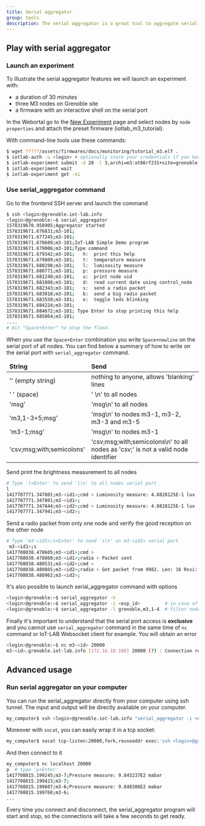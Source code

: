 ```yaml
---
title: Serial aggregator
group: tools
description: The serial aggregator is a great tool to aggregate serial port (UART) of your experiment nodes. Indeed during an experiment with embedded nodes like M3 nodes you have a direct access to the serial port communication (Read/Write).It's forward by the IoT-LAB node on the SSH frontend server with a TCP socket on port 20000. When you launch a large-scale experiment it would be boring to open a terminal for each node and read the serial port. We provide you a tool which allow to aggregate multiple serial communication channels at once. Thanks to the asynchore python library which provide an asynchronous socket handler.
---
```


## Play with serial aggregator

### Launch an experiment

To illustrate the serial aggregator features we will launch an experiment with:

* a duration of 30 minutes
* three M3 nodes on Grenoble site
* a firmware with an interactive shell on the serial port

In the Webortal go to the [New Experiment](https://www.iot-lab.info/testbed/experiment) page and select nodes by `node properties` and attach the preset firmware (iotlab_m3_tutorial).

With command-line tools use these commands:

``` bash
$ wget ?????/assets/firmwares/docs/monitoring/tutorial_m3.elf .
$ iotlab-auth -u <login> # optionally store your credentials if you haven't done it before.
$ iotlab-experiment submit -d 20 -l 3,archi=m3:at86rf231+site=grenoble,tutorial_m3.elf
$ iotlab-experiment wait
$ iotlab-experiment get -ni
```
### Use serial_aggregator command

Go to the frontend SSH server and launch the command

``` bash
$ ssh <login>@grenoble.iot-lab.info
<login>@grenoble:~$ serial_aggregator
1578319670.958905;Aggregator started
1578319671.676831;m3-101;
1578319671.677245;m3-101;
1578319671.678689;m3-101;IoT-LAB Simple Demo program
1578319671.679006;m3-101;Type command
1578319671.679342;m3-101;	h:	print this help
1578319671.679809;m3-101;	t:	temperature measure
1578319671.680298;m3-101;	l:	luminosity measure
1578319671.680771;m3-101;	p:	pressure measure
1578319671.681240;m3-101;	u:	print node uid
1578319671.681808;m3-101;	d:	read current date using control_node
1578319671.682343;m3-101;	s:	send a radio packet
1578319671.683018;m3-101;	b:	send a big radio packet
1578319671.683550;m3-101;	e:	toggle leds blinking
1578319671.684224;m3-101;
1578319671.684672;m3-101; Type Enter to stop printing this help
1578319671.685064;m3-101;
....
# Hit "Space+Enter" to stop the flood.
```

When you use the `Space+Enter` combination you write `Space+newline` on the serial port of all nodes. You can find below a summary of how to write on the serial port with `serial_aggregator` command.

<table class="table table-striped">
    <thead>
        <tr>
            <td><b>String</b></td>
            <td><b>Send</b></td>
        </tr>
    </thead>
    <tbody>
    <tr>
        <td>'' (empty string)</td>
        <td>nothing to anyone, allows 'blanking' lines</td>
    </tr>
    <tr>
        <td>' ' (space)</td>
        <td>' \n'  to all nodes</td>
    </tr>
    <tr>
        <td>'msg'</td>
        <td>'msg\n'  to all nodes</td>
    </tr>
    <tr>
        <td>'m3,1-3+5;msg'</td>
        <td>'msg\n' to nodes m3-1, m3-2, m3-3 and m3-5</td>
    </tr>
    <tr>
        <td>'m3-1;msg'</td>
        <td>'msg\n' to nodes m3-1</td>
    </tr>
    <tr>
        <td>'csv;msg;with;semicolons'</td>
        <td>'csv;msg;with;semicolons\n'  to all nodes as 'csv;' is not a valid node identifier</td>
    </tr>
    </tbody>
</table>

Send print the brightness measurement to all nodes

``` bash
# Type 'l+Enter' to send 'l\n' to all nodes serial port
l
1417707771.347801;m3-<id1>;cmd > Luminosity measure: 4.8828125E-1 lux
1417707771.347801;m3-<id1>;
1417707771.347844;m3-<id2>;cmd > Luminosity measure: 4.8828125E-1 lux
1417707771.347941;m3-<id2>;
```

Send a radio packet from only one node and verify the good reception on the other node

``` bash
# Type 'm3-<id1>;s+Enter' to send 's\n' on m3-<id1> serial port
 m3-<id1>;s
1417708038.478605;m3-<id1>;cmd >
1417708038.478860;m3-<id1>;radio > Packet sent
1417708038.480531;m3-<id2>;cmd >
1417708038.480865;m3-<id2>;radio > Got packet from 9982. Len: 16 Rssi: -69: 'Hello World!: 1'
1417708038.480962;m3-<id2>;
```

It's also possible to launch serial_aggregator command with options

``` bash
<login>@grenoble:~$ serial_aggregator -h
<login>@grenoble:~$ serial_aggregator -i <exp_id>         # in case of several experiments running on the testbed
<login>@grenoble:~$ serial_aggregator -l grenoble,m3,1-4  # filter nodes with only m3-{1,2,3,4}
```

Finally it's important to understand that the serial port access is **exclusive** and you cannot use `serial_aggregator` command in the same time of `nc` command or IoT-LAB Websocket client for example. You will obtain an error

``` bash
<login>@grenoble:~$ nc m3-<id> 20000
m3-<id>.grenoble.iot-lab.info [172.16.10.100] 20000 (?) : Connection refused
```

## Advanced usage

### Run serial aggregator on your computer

You can run the serial_aggregator directly from your computer using ssh tunnel. The input and output will be directly available on your computer.

``` bash
my_computer$ ssh <login>@grenoble.iot-lab.info "serial_aggregator -i <exp_id>"
```

Moreover with `socat`, you can easily wrap it in a tcp socket:

``` bash
my_computer$ socat tcp-listen:20000,fork,reuseaddr exec:'ssh <login>@grenoble.iot-lab.info "serial_aggregator -i <exp_id>"'
```

And then connect to it

``` bash
my_computer$ nc localhost 20000
p  # type 'p+Enter'
1417708815.199245;m3-7;Pressure measure: 9.845237E2 mabar
1417708815.199423;m3-7;
1417708815.199607;m3-6;Pressure measure: 9.848386E2 mabar
1417708815.199768;m3-6;
...
```

Every time you connect and disconnect, the serial_aggregator program will start and stop, so the connections will take a few seconds to get ready.
